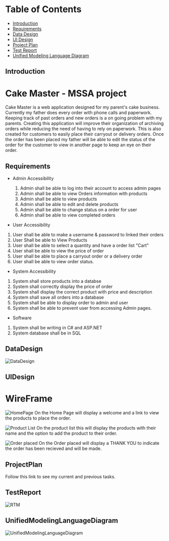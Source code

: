 # Table of Contents
- [Introduction](#introduction)
- [Requirements](#requirements)
- [Data Design](#datadesign)
- [UI Design](#uidesign)
- [Project Plan](#projectplan)
- [Test Report](#testreport)
- [Unified Modeling Language Diagram](#unifiedmodelinglanguagediagram)


## Introduction
# Cake Master - MSSA project 
Cake Master is a web application designed for my parent's cake business. Currently my father does every order with phone calls and 
paperwork. Keeping track of past orders and new orders is a on going problem with my parents. Creating this application will improve
their organization of archiving orders while reducing the need of having to rely on paperwork. This is also created for customers to
easily place their carryout or delivery orders. Once the order has been placed my father will be able to edit the status of the order 
for the customer to view in another page to keep an eye on their order. 

## Requirements
- Admin Accessibility 
  1. Admin shall be able to log into their account to access admin pages
  2. Admin shall be able to view Orders information with products
  3. Admin shall be able to view products 
  4. Admin shall be able to edit and delete products 
  5. Admin shall be able to change status on a order for user
  6. Admin shall be able to view completed orders 
  
 - User Accessibility 
  1. User shall be  able to make a username & password to linked their orders
  2. User Shall be able to View Products
  3. User shall be able to select a quantity and have a order list "Cart"
  4. User shall be able to view the price of order
  5. User shall be able to place a carryout order or a delivery order
  6. User shall be able to view order status.
  
 - System Accessibility 
  1. System shall store products into a databse 
  2. System shall correctly display the price of order
  3. System shall display the correct product with price and description
  4. System shall save all orders into a database
  5. System shall be able to display order to admin and user
  6. System shall be able to prevent user from accessing Admin pages.
  
 - Software 
  1. System shall be writing in C# and ASP.NET
  2. System database shall be in SQL

## DataDesign
![DataDesign](https://user-images.githubusercontent.com/52970486/68289687-6f623900-003b-11ea-9574-d584c84b8262.PNG)

## UIDesign
# WireFrame
![HomePage](https://user-images.githubusercontent.com/52970486/68289716-7f7a1880-003b-11ea-8b6c-80db8df671f9.PNG)
On the Home Page will display a welcome and a link to view the products to place the order.

![Product List](https://user-images.githubusercontent.com/52970486/68289718-7f7a1880-003b-11ea-97d7-c2f50be45f6b.PNG)
On the product list this will display the products with their name and the option to add the product to their order.

![Order placed](https://user-images.githubusercontent.com/52970486/68289717-7f7a1880-003b-11ea-8802-5d7a6b7de1aa.PNG)
On the Order placed will display a THANK YOU to indicate the order has been recieved and will be made. 

## ProjectPlan
Follow this link to see my current and previous tasks.

## TestReport
![RTM](https://user-images.githubusercontent.com/52970486/68289719-7f7a1880-003b-11ea-87f5-c31f7a91d0a5.PNG)

## UnifiedModelingLanguageDiagram
![UnifiedModelingLanguageDiagram](https://user-images.githubusercontent.com/52970486/68289720-7f7a1880-003b-11ea-93f5-f8a0414b6dba.PNG)
